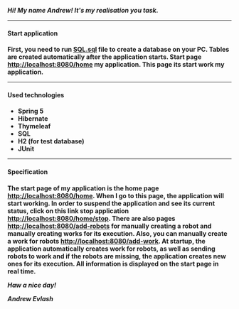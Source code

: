 ***Hi! My name Andrew! It's my realisation you task.***
<hr>
<h4> Start application <h4>

First, you need to run [SQL.sql](SQL.sql) file to create a database on your PC. 
Tables are created automatically after the application starts.
Start page <http://localhost:8080/home> my application. 
This page its start work my application.
<hr>
<h4> Used technologies <h4>

* Spring 5
* Hibernate
* Thymeleaf
* SQL
* H2 (for test database)
* JUnit
<hr>
<h4> Specification <h4>

The start page of my application is the home page <http://localhost:8080/home>. 
When I go to this page, the application will start working.
In order to suspend the application and see its current status, 
click on this link stop application <http://localhost:8080/home/stop>. 
There are also pages <http://localhost:8080/add-robots> for manually 
creating a robot and manually creating works for its execution.
Also, you can manually create a work for robots <http://localhost:8080/add-work>. 
At startup, the application automatically creates work for robots, 
as well as sending robots to work and if the robots are missing, 
the application creates new ones for its execution. 
All information is displayed on the start page in real time.

***Haw a nice day!***

***Andrew Evlash***